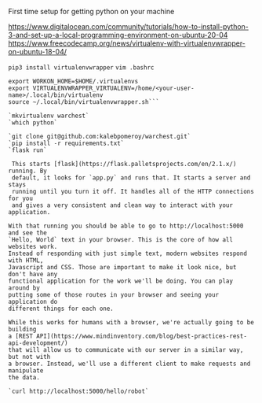 
First time setup for getting python on your machine


https://www.digitalocean.com/community/tutorials/how-to-install-python-3-and-set-up-a-local-programming-environment-on-ubuntu-20-04
https://www.freecodecamp.org/news/virtualenv-with-virtualenvwrapper-on-ubuntu-18-04/

`pip3 install virtualenvwrapper`
`vim .bashrc`

```export VIRTUALENVWRAPPER_PYTHON=/usr/bin/python3
export WORKON_HOME=$HOME/.virtualenvs
export VIRTUALENVWRAPPER_VIRTUALENV=/home/<your-user-name>/.local/bin/virtualenv
source ~/.local/bin/virtualenvwrapper.sh```

`mkvirtualenv warchest`
`which python`

`git clone git@github.com:kalebpomeroy/warchest.git`
`pip install -r requirements.txt`
`flask run`

 This starts [flask](https://flask.palletsprojects.com/en/2.1.x/) running. By
 default, it looks for `app.py` and runs that. It starts a server and stays
 running until you turn it off. It handles all of the HTTP connections for you
 and gives a very consistent and clean way to interact with your application.

With that running you should be able to go to http://localhost:5000 and see the
`Hello, World` text in your browser. This is the core of how all websites work.
Instead of responding with just simple text, modern websites respond with HTML,
Javascript and CSS. Those are important to make it look nice, but don't have any
functional application for the work we'll be doing. You can play around by
putting some of those routes in your browser and seeing your application do
different things for each one.

While this works for humans with a browser, we're actually going to be building
a [REST API](https://www.mindinventory.com/blog/best-practices-rest-api-development/)
that will allow us to communicate with our server in a similar way, but not with
a browser. Instead, we'll use a different client to make requests and manipulate
the data.

`curl http://localhost:5000/hello/robot`
